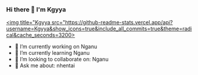 ### Hi there 👋 I'm Kgyya
<a href="https://github.com/Kgyya"><img title="Kgyya src="https://github-readme-stats.vercel.app/api?username=Kgyya&show_icons=true&include_all_commits=true&theme=radical&cache_seconds=3200></a>
- 🔭 I’m currently working on Nganu
- 🌱 I’m currently learning Nganu
- 👯 I’m looking to collaborate on: Nganu
- 💬 Ask me about: nhentai
